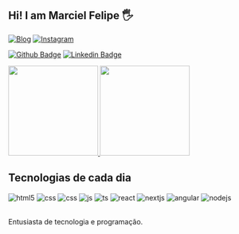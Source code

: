 ## Hi! I am Marciel Felipe 🖐️

[![Blog](https://img.shields.io/website?label=MfDev.com&style=for-the-badge&url=https://mfdev.com.br/)](https://mfdev.com.br)
[![Instagram](https://img.shields.io/badge/Instagram-E4405F?style=for-the-badge&logo=instagram&logoColor=white)](https://instagram.com/marcielfelipe)

[![Github Badge](https://img.shields.io/badge/-Github-000?style=flat-square&logo=Github&logoColor=white&link=https://github.com/marcielfelipe)](https://github.com/marcielfelipe)
[![Linkedin Badge](https://img.shields.io/badge/-LinkedIn-blue?style=flat-square&logo=Linkedin&logoColor=white&link=https://www.linkedin.com/in/marciel-felipe-028470160/)](https://www.linkedin.com/in/marciel-felipe-028470160/)


<div>
<a href="https://github.com/marcielfelipe">
<img height="180em" src="https://github-readme-stats.vercel.app/api?username=marcielfelipe&show_icons=true&theme=dracula&include_all_commits=true&count_private=true" data-canonical-src="https://github-readme-stats.vercel.app/api?username=marcielfelipe&show_icons=true&theme=dracula&include_all_commits=true&count_private=true" style="max-width:100%;">

<img height="180em" src="https://github-readme-stats.vercel.app/api/top-langs/?username=marcielfelipe&amp;layout=compact&amp;langs_count=16&amp;theme=dracula" data-canonical-src="https://github-readme-stats.vercel.app/api/top-langs/?username=marcielfelipe&amp;layout=compact&amp;langs_count=16&amp;theme=dracula" style="max-width:100%;">
</a>
</div>





## Tecnologias de cada dia

<div style="display: inline_block">
  <img align="center" alt="html5" src="https://img.shields.io/badge/HTML5-E34F26?style=for-the-badge&logo=html5&logoColor=white" />
  <img align="center" alt="css" src="https://img.shields.io/badge/CSS3-1572B6?style=for-the-badge&logo=css3&logoColor=white" />
  <img align="center" alt="css" src="https://img.shields.io/badge/SASS-C76494?style=for-the-badge&logo=sass&logoColor=white" />
  <img align="center" alt="js" src="https://img.shields.io/badge/JavaScript-F7DF1E?style=for-the-badge&logo=javascript&logoColor=black" />
  <img align="center" alt="ts" src="https://img.shields.io/badge/TypeScript-007ACC?style=for-the-badge&logo=typescript&logoColor=white" />
  <img align="center" alt="react" src="https://img.shields.io/badge/React-20232A?style=for-the-badge&logo=react&logoColor=61DAFB" />
  <img align="center" alt="nextjs" src="https://img.shields.io/badge/Next.js-20232A?style=for-the-badge&logo=next.js&logoColor=61DAFB" />
  <img align="center" alt="angular" src="https://img.shields.io/badge/Angular-C3002F?style=for-the-badge&logo=angular&logoColor=white" />
  <img align="center" alt="nodejs" src="https://img.shields.io/badge/Node.js-43853D?style=for-the-badge&logo=node.js&logoColor=white" />
  
</div><br/>

Entusiasta de tecnologia e programação.


